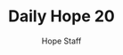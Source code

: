 ---
image: /assets/img/daily-hope-default-artwork.png
title: Daily Hope 20
number: 20
categories:
  - Daily Hope
author: Hope Staff
notes: Daily Hope 20
embed: >-
  <iframe src="https://open.spotify.com/embed/episode/5rEqxj4WMw6Ips5vRsyYFV?utm_source=generator" width="400px" height="102px" frameborder=“0" scrolling=“no”></iframe>
---